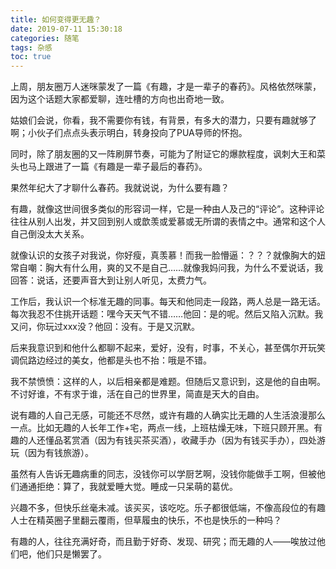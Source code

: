 ```yaml
---
title: 如何变得更无趣？
date: 2019-07-11 15:30:18
categories: 随笔
tags: 杂感
toc: true
---
```

上周，朋友圈万人迷咪蒙发了一篇《有趣，才是一辈子的春药》。风格依然咪蒙，因为这个话题大家都爱聊，连吐槽的方向也出奇地一致。

姑娘们会说，你看，我不需要你有钱，有背景，有多大的潜力，只要有趣就够了啊；小伙子们点点头表示明白，转身投向了PUA导师的怀抱。

同时，除了朋友圈的又一阵刷屏节奏，可能为了附证它的爆款程度，讽刺大王和菜头也马上跟进了一篇《有趣是一辈子最后的春药》。

果然年纪大了才聊什么春药。我就说说，为什么要有趣？

有趣，就像这世间很多类似的形容词一样，它是一种由人及己的“评论”。这种评论往往从别人出发，并又回到别人或歆羡或爱慕或无所谓的表情之中。通常和这个人自己倒没太大关系。

就像认识的女孩子对我说，你好瘦，真羡慕！而我一脸懵逼：？？？就像胸大的妞常自嘲：胸大有什么用，爽的又不是自己……就像我妈问我，为什么不爱说话，我回答：说话，还要声音大到让别人听见，太费力气。

工作后，我认识一个标准无趣的同事。每天和他同走一段路，两人总是一路无话。每次我忍不住挑开话题：嘿今天天气不错……他回：是的呢。然后又陷入沉默。我又问，你玩过xxx没？他回：没有。于是又沉默。

后来我意识到和他什么都聊不起来，爱好，没有，时事，不关心，甚至偶尔开玩笑调侃路边经过的美女，他都是头也不抬：哦是不错。

我不禁愤愤：这样的人，以后相亲都是难题。但随后又意识到，这是他的自由啊。不讨好谁，不有求于谁，活在自己的世界里，简直是天大的自由。

说有趣的人自己无感，可能还不尽然，或许有趣的人确实比无趣的人生活浪漫那么一点。比如无趣的人长年工作+宅，两点一线，上班枯燥无味，下班只顾开黑。有趣的人还懂品茗赏酒（因为有钱买茶买酒），收藏手办（因为有钱买手办），四处游玩（因为有钱旅游）。

虽然有人告诉无趣病重的同志，没钱你可以学厨艺啊，没钱你能做手工啊，但被他们通通拒绝：算了，我就爱睡大觉。睡成一只呆萌的葛优。

兴趣不多，但快乐丝毫未减。该买买，该吃吃。乐子都很低端，不像高段位的有趣人士在精英圈子里翻云覆雨，但草履虫的快乐，不也是快乐的一种吗？

有趣的人，往往充满好奇，而且勤于好奇、发现、研究；而无趣的人——唉放过他们吧，他们只是懒罢了。
